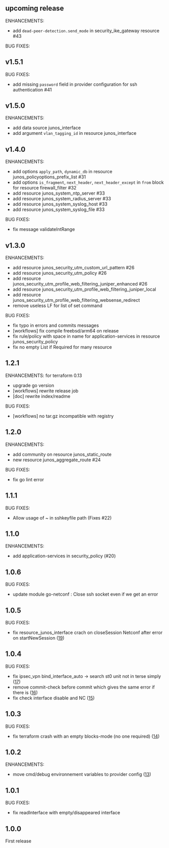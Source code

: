 ## upcoming release
ENHANCEMENTS:
* add `dead-peer-detection.send_mode` in security_ike_gateway resource #43

BUG FIXES:

## v1.5.1
BUG FIXES:
* add missing `password` field in provider configuration for ssh authentication #41

## v1.5.0
ENHANCEMENTS:
* add data source junos_interface
* add argument `vlan_tagging_id` in resource junos_interface

## v1.4.0
ENHANCEMENTS:
* add options `apply_path`, `dynamic_db` in resource junos_policyoptions_prefix_list #31
* add options `is_fragment`, `next_header`, `next_header_except` in `from` block for resource firewall_filter #32
* add resource junos_system_ntp_server #33
* add resource junos_system_radius_server #33
* add resource junos_system_syslog_host #33
* add resource junos_system_syslog_file #33

BUG FIXES:
* fix message validateIntRange

## v1.3.0
ENHANCEMENTS:
* add resource junos_security_utm_custom_url_pattern #26
* add resource junos_security_utm_policy #26
* add resource junos_security_utm_profile_web_filtering_juniper_enhanced #26
* add resource junos_security_utm_profile_web_filtering_juniper_local
* add resource junos_security_utm_profile_web_filtering_websense_redirect
* remove useless LF for list of set command

BUG FIXES:
* fix typo in errors and commits messages
* [workflows] fix compile freebsd/arm64 on release
* fix rule/policy with space in name for application-services in resource junos_security_policy
* fix no empty List if Required for many resource

## 1.2.1
ENHANCEMENTS:
for terraform 0.13
* upgrade go version
* [workflows] rewrite release job
* [doc] rewrite index/readme

BUG FIXES:
* [workflows] no tar.gz incompatible with registry

## 1.2.0
ENHANCEMENTS:
* add community on resource junos_static_route
* new resource junos_aggregate_route #24

BUG FIXES:
* fix go lint error

## 1.1.1
BUG FIXES:
* Allow usage of ~ in sshkeyfile path (Fixes #22)

## 1.1.0
ENHANCEMENTS:
*  add application-services in security_policy (#20)

## 1.0.6
BUG FIXES:
* update module go-netconf : Close ssh socket even if we get an error

## 1.0.5
BUG FIXES:
* fix resource_junos_interface crach on closeSession Netconf after error on startNewSession  ([19](https://github.com/jeremmfr/terraform-provider-junos/pull/19))

## 1.0.4
BUG FIXES:
* fix ipsec_vpn bind_interface_auto -> search st0 unit not in terse simply ([17](https://github.com/jeremmfr/terraform-provider-junos/pull/17))
* remove commit-check before commit which gives the same error if there is ([16](https://github.com/jeremmfr/terraform-provider-junos/pull/16))
* fix check interface disable and NC ([15](https://github.com/jeremmfr/terraform-provider-junos/pull/15))

## 1.0.3
BUG FIXES:
* fix terraform crash with an empty blocks-mode (no one required) ([14](https://github.com/jeremmfr/terraform-provider-junos/pull/14))

## 1.0.2
ENHANCEMENTS:
* move cmd/debug environnement variables to provider config ([13](https://github.com/jeremmfr/terraform-provider-junos/pull/13))

## 1.0.1
BUG FIXES:
* fix readInterface with empty/disappeared interface

## 1.0.0

First release
